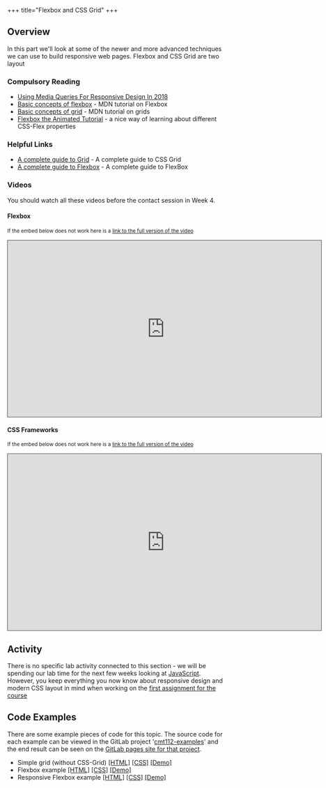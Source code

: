 +++
title="Flexbox and CSS Grid"
+++

## Overview
In this part we'll look at some of the newer and more advanced techniques we can use to build responsive web pages. Flexbox and CSS Grid are two layout 


### Compulsory Reading

* [Using Media Queries For Responsive Design In 2018](https://www.smashingmagazine.com/2018/02/media-queries-responsive-design-2018/)
* [Basic concepts of flexbox](https://developer.mozilla.org/en-US/docs/Web/CSS/CSS_Flexible_Box_Layout/Basic_Concepts_of_Flexbox) - MDN tutorial on Flexbox
* [Basic concepts of grid](https://developer.mozilla.org/en-US/docs/Web/CSS/CSS_Grid_Layout/Basic_Concepts_of_Grid_Layout) - MDN tutorial on grids
* [Flexbox the Animated Tutorial](https://medium.com/@js_tut/flexbox-the-animated-tutorial-8075cbe4c1b2) - a nice way of learning about different CSS-Flex properties


### Helpful Links

* [A complete guide to Grid](https://css-tricks.com/snippets/css/complete-guide-grid/) - A complete guide to CSS Grid 
* [A complete guide to Flexbox](https://css-tricks.com/snippets/css/a-guide-to-flexbox/) - A complete guide to FlexBox 

### Videos

You should watch all these videos before the contact session in Week 4.

#### Flexbox

<p><small>If the embed below does not work here is a <a href="https://cardiff.cloud.panopto.eu/Panopto/Pages/Viewer.aspx?id=e7bcbeac-3a09-4349-bbee-ac1a3f5bc439" target="blank">link to the full version of the video</a></small></p>
<iframe src="https://cardiff.cloud.panopto.eu/Panopto/Pages/Embed.aspx?id=e7bcbeac-3a09-4349-bbee-ac1a3f5bc439&v=1" width="720" height="405" style="padding: 0px; border: 1px solid #464646;" frameborder="0" allowfullscreen allow="autoplay"></iframe>

#### CSS Frameworks

<p><small>If the embed below does not work here is a <a href="https://cardiff.cloud.panopto.eu/Panopto/Pages/Viewer.aspx?id=e2e5f654-71c9-422a-932d-44747cc356e7" target="blank">link to the full version of the video</a></small></p>
<iframe src="https://cardiff.cloud.panopto.eu/Panopto/Pages/Embed.aspx?id=e2e5f654-71c9-422a-932d-44747cc356e7&v=1" width="720" height="405" style="padding: 0px; border: 1px solid #464646;" frameborder="0" allowfullscreen allow="autoplay"></iframe>

## Activity

There is no specific lab activity connected to this section - we will be spending our lab time for the next few weeks looking at [JavaScript](part-2/). However, you keep everything you now know about responsive design and modern CSS layout in mind when working on the [first assignment for the course](assessment/cw1)

## Code Examples

There are some example pieces of code for this topic. The source code for each example can be viewed in the GitLab project '[cmt112-examples](https://gitlab.cs.cf.ac.uk/scm2mjc/cmt112-examples)' and the end result can be seen on the [GitLab pages site for that project](http://scm2mjc.pages.cs.cf.ac.uk/cmt112-examples/).

* Simple grid (without CSS-Grid) [[HTML]](https://gitlab.cs.cf.ac.uk/scm2mjc/cmt112-examples/blob/master/1-5/simple-grid/index.html) [[CSS]](https://gitlab.cs.cf.ac.uk/scm2mjc/cmt112-examples/blob/master/1-5/simple-grid/css/style.css) [[Demo]](http://scm2mjc.pages.cs.cf.ac.uk/cmt112-examples/1-5/simple-grid/)
* Flexbox example [[HTML]](https://gitlab.cs.cf.ac.uk/scm2mjc/cmt112-examples/blob/master/1-5/flex/1/index.html) [[CSS]](https://gitlab.cs.cf.ac.uk/scm2mjc/cmt112-examples/blob/master/1-5/flex/1/style.css) [[Demo]](http://scm2mjc.pages.cs.cf.ac.uk/cmt112-examples/1-5/flex/1)
* Responsive Flexbox example [[HTML]](https://gitlab.cs.cf.ac.uk/scm2mjc/cmt112-examples/blob/master/1-5/flex/2/index.html) [[CSS]](https://gitlab.cs.cf.ac.uk/scm2mjc/cmt112-examples/blob/master/1-5/flex/2/style.css) [[Demo]](http://scm2mjc.pages.cs.cf.ac.uk/cmt112-examples/1-5/flex/2)
